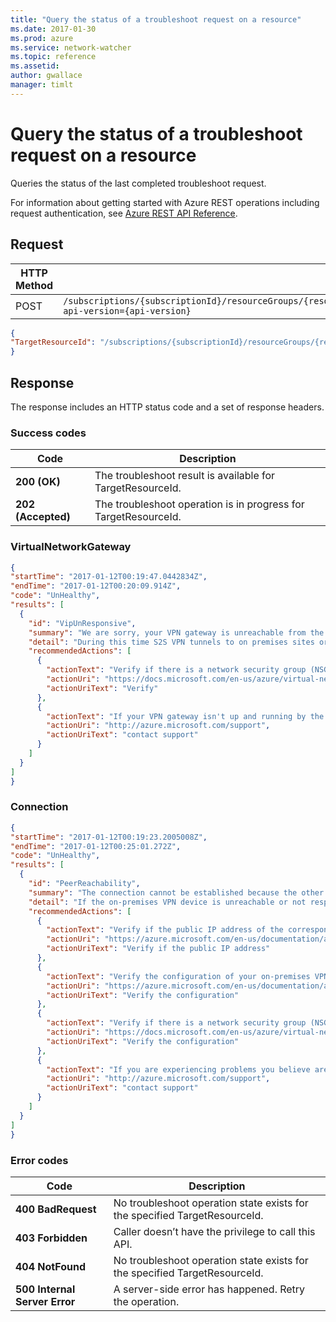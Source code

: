 ```yaml
---
title: "Query the status of a troubleshoot request on a resource"
ms.date: 2017-01-30
ms.prod: azure
ms.service: network-watcher
ms.topic: reference
ms.assetid: 
author: gwallace
manager: timlt
---
```


# Query the status of a troubleshoot request on a resource

Queries the status of the last completed troubleshoot request.

For information about getting started with Azure REST operations including request authentication, see [Azure REST API Reference](../../../index.md).

## Request

| HTTP Method | URI|  
| ----------- |----|  
| POST | `/subscriptions/{subscriptionId}/resourceGroups/{resourceGroupName}/providers/Microsoft.Network/networkWatchers/{networkWatcherName}/queryTroubleshootResult?api-version={api-version}` |

```json
{ 
"TargetResourceId": "/subscriptions/{subscriptionId}/resourceGroups/{resourceGroupName}/providers/Microsoft.Network/connections/{connectionName}" 
}
```

## Response  

The response includes an HTTP status code and a set of response headers.

### Success codes

| Code | Description |
| ---- | ----------- |
| **200 (OK)** | The troubleshoot result is available for TargetResourceId. | 
| **202 (Accepted)** | The troubleshoot operation is in progress for TargetResourceId. | 

### VirtualNetworkGateway
```json
{ 
"startTime": "2017-01-12T00:19:47.0442834Z", 
"endTime": "2017-01-12T00:20:09.914Z", 
"code": "UnHealthy", 
"results": [ 
  { 
    "id": "VipUnResponsive", 
    "summary": "We are sorry, your VPN gateway is unreachable from the Internet", 
    "detail": "During this time S2S VPN tunnels to on premises sites or other Azure virtual networks will be disconnected", 
    "recommendedActions": [ 
      { 
        "actionText": "Verify if there is a network security group (NSG) applied to the GatewaySubnet", 
        "actionUri": "https://docs.microsoft.com/en-us/azure/virtual-network/virtual-networks-create-nsg-arm-pportal",
        "actionUriText": "Verify" 
      }, 
      { 
        "actionText": "If your VPN gateway isn't up and running by the expected resolution time, contact support", 
        "actionUri": "http://azure.microsoft.com/support", 
        "actionUriText": "contact support"
      } 
    ] 
  } 
] 
}
```

### Connection

```json
{ 
"startTime": "2017-01-12T00:19:23.2005008Z", 
"endTime": "2017-01-12T00:25:01.272Z", 
"code": "UnHealthy", 
"results": [ 
  { 
    "id": "PeerReachability", 
    "summary": "The connection cannot be established because the other VPN device is unreachable", 
    "detail": "If the on-premises VPN device is unreachable or not responding to the Azure VPN gateway IKE handshake, the VPN connection cannot establish", 
    "recommendedActions": [ 
      { 
        "actionText": "Verify if the public IP address of the corresponding Azure Local Network Gateway is configured correctly", 
        "actionUri": "https://azure.microsoft.com/en-us/documentation/articles/vpn-gateway-modify-local-network-gateway/", 
        "actionUriText": "Verify if the public IP address" 
      }, 
      { 
        "actionText": "Verify the configuration of your on-premises VPN device so it allows your Azure VPN gateway to establish connections", 
        "actionUri": "https://azure.microsoft.com/en-us/documentation/articles/vpn-gateway-about-vpn-devices/", 
        "actionUriText": "Verify the configuration" 
      }, 
      { 
        "actionText": "Verify if there is a network security group (NSG) applied to the GatewaySubnet", 
        "actionUri": "https://docs.microsoft.com/en-us/azure/virtual-network/virtual-networks-create-nsg-arm-pportal", 
        "actionUriText": "Verify the configuration" 
      }, 
      { 
        "actionText": "If you are experiencing problems you believe are caused by Azure, contact support", 
        "actionUri": "http://azure.microsoft.com/support", 
        "actionUriText": "contact support"
      } 
    ] 
  } 
] 
}
```

### Error codes

| Code | Description |
| ---- | ----------- |
| **400 BadRequest** | No troubleshoot operation state exists for the specified TargetResourceId.| 
| **403 Forbidden** | Caller doesn’t have the privilege to call this API. |
| **404 NotFound** | No troubleshoot operation state exists for the specified TargetResourceId. |
| **500 Internal Server Error** |  A server-side error has happened. Retry the operation. |     



 